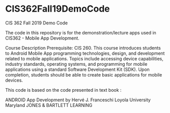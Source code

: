 # CIS362Fall19DemoCode
CIS 362 Fall 2019 Demo Code

The code in this repository is for the demonstration/lecture apps used in CIS362 - Mobile App Development.

Course Description
Prerequisite: CIS 260. This course introduces students to Android Mobile App programming technologies, design, and development related to mobile applications. Topics include accessing device capabilities, industry standards, operating systems, and programming for mobile applications using a standard Software Development Kit (SDK). Upon completion, students should be able to create basic applications for mobile devices.  

This code is based on the code presented in text book :

ANDROID App Development 
by Hervé J. Franceschi 
Loyola University Maryland 
JONES & BARTLETT LEARNING
